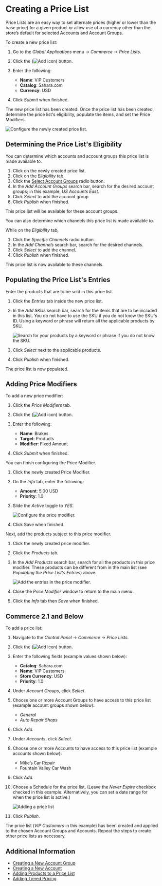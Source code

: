 # Creating a Price List

Price Lists are an easy way to set alternate prices (higher or lower than the base price) for a given product or allow use of a currency other than the store’s default for selected Accounts and Account Groups.

To create a new price list:

1. Go to the _Global Applications_ menu &rarr; _Commerce_ &rarr; _Price Lists_.
1. Click the (![Add icon](../../images/icon-add.png)) button.
1. Enter the following:

    - **Name**: VIP Customers
    - **Catalog**: Sahara.com
    - **Currency**: USD

1. Click _Submit_ when finished.

The new price list has been created. Once the price list has been created, determine the price list's eligibility, populate the items, and set the Price Modifiers.

![Configure the newly created price list.](./creating-a-price-list/images/02.png)

## Determining the Price List's Eligibility

You can determine which accounts and account groups this price list is made available to.

1. Click on the newly created price list.
1. Click on the _Eligibility_ tab.
1. Click the [Select Account Groups](../account-management/creating-a-new-account-group.md) radio button.
1. In the _Add Account Groups_ search bar, search for the desired account groups; in this example, _US Accounts East_.
1. Click _Select_ to add the account group.
1. Click _Publish_ when finished.

This price list will be available for these account groups.

You can also determine which channels this price list is made available to.

While on the _Eligibility_ tab,

1. Click the _Specific Channels_ radio button.
1. In the _Add Channels_ search bar, search for the desired channels.
1. Click _Select_ to add the channel.
1. Click _Publish_ when finished.

This price list is now available to these channels.

## Populating the Price List's Entries

Enter the products that are to be sold in this price list.

1. Click the _Entries_ tab inside the new price list.
1. In the _Add SKUs_ search bar, search for the items that are to be included in this list. You do not have to use the SKU if you do not know the SKU's ID. Using a keyword or phrase will return all the applicable products by SKU.

    ![Search for your products by a keyword or phrase if you do not know the SKU.](./creating-a-price-list/images/03.png)

1. Click _Select_ next to the applicable products.
1. Click _Publish_ when finished.

The price list is now populated.

## Adding Price Modifiers

To add a new price modifier:

1. Click the _Price Modifiers_ tab.
1. Click the (![Add icon](../../images/icon-add.png)) button.
1. Enter the following:

    - **Name**: Brakes
    - **Target**: Products
    - **Modifier**: Fixed Amount

1. Click _Submit_ when finished.

You can finish configuring the Price Modifier.

1. Click the newly created Price Modifier.
1. On the _Info_ tab, enter the following:

    - **Amount**: 5.00 USD
    - **Priority**: 1.0

1. Slide the _Active_ toggle to _YES_.

    ![Configure the price modifier.](./creating-a-price-list/images/05.png)

1. Click Save when finished.

Next, add the products subject to this price modifier.

1. Click the newly created price modifier.
1. Click the _Products_ tab.
1. In the _Add Products_ search bar, search for all the products in this price modifier. These products can be different from in the main list (see _Populating the Price List's Entries_) above.

    ![Add the entries in the price modifier.](./creating-a-price-list/images/04.png)

1. Close the _Price Modifier_ window to return to the main menu.
1. Click the _Info_ tab then _Save_ when finished.

## Commerce 2.1 and Below

To add a price list:

1. Navigate to the _Control Panel_ → _Commerce_ → _Price Lists_.
1. Click the (![Add icon](../../images/icon-add.png)) button.
1. Enter the following fields (example values shown below):
    - **Catalog**: Sahara.com
    - **Name**: VIP Customers
    - **Store Currency**: USD
    - **Priority**: 1.0
1. Under _Account Groups_, click _Select_.
1. Choose one or more Account Groups to have access to this price list (example account groups shown below):
    - _General_
    - _Auto Repair Shops_
1. Click _Add_.
1. Under _Accounts_, click _Select_.
1. Choose one or more Accounts to have access to this price list (example accounts shown below):
    - Mike’s Car Repair
    - Fountain Valley Car Wash
1. Click _Add_.
1. Choose a Schedule for the price list. (Leave the _Never Expire_ checkbox checked in this example. Alternatively, you can set a date range for when the price list is active.)

    ![Adding a price list](./creating-a-price-list/images/01.png)

1. Click _Publish_.

The price list (_VIP Customers_ in this example) has been created and applied to the chosen Account Groups and Accounts. Repeat the steps to create other price lists as necessary.

## Additional Information

-   [Creating a New Account Group](../../account-management/creating-a-new-account-group.md)
-   [Creating a New Account](../../account-management/creating-a-new-account.md)
-   [Adding Products to a Price List](./adding-products-to-a-price-list.md)
-   [Adding Tiered Pricing](./adding-tiered-pricing.md)
